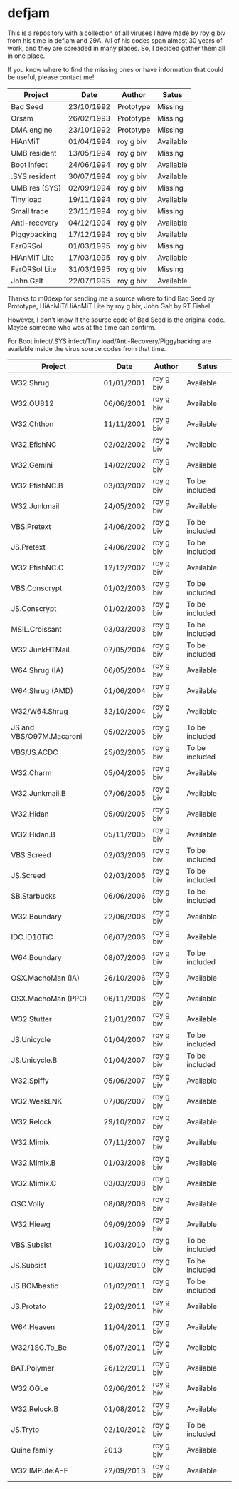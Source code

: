 # defjam

This is a repository with a collection of all viruses I have made by roy g biv from his time in defjam and 29A.  All of his codes span almost 30 years of work, and they are spreaded in many places. So, I decided gather them all in one place.

If you know where to find the missing ones or have information that could be useful, please contact me!


| Project  | Date | Author | Satus |
| ------------- | ------------- | ------------- | ------------- |
| Bad Seed | 23/10/1992  |  Prototype |  Missing |
| Orsam | 26/02/1993  |  Prototype |  Missing |
| DMA engine | 23/10/1992  |  Prototype |  Missing |
| HiAnMiT | 01/04/1994  |  roy g biv |  Available |
| UMB resident | 13/05/1994  |  roy g biv |  Missing |
| Boot infect | 24/06/1994  |  roy g biv |  Available |
| .SYS resident | 30/07/1994  |  roy g biv |  Available |
| UMB res (SYS) | 02/09/1994  |  roy g biv |  Missing |
| Tiny load | 19/11/1994  |  roy g biv |  Available |
| Small trace | 23/11/1994  |  roy g biv |  Missing |
| Anti-recovery | 04/12/1994  |  roy g biv |  Available |
| Piggybacking | 17/12/1994  |  roy g biv |  Available |
| FarQRSol | 01/03/1995  |  roy g biv |  Missing |
| HiAnMiT Lite | 17/03/1995  |  roy g biv |  Available |
| FarQRSol Lite | 31/03/1995  |  roy g biv |  Missing |
| John Galt | 22/07/1995  |  roy g biv |  Available |

Thanks to m0dexp for sending me a source where to find Bad Seed by Prototype, HiAnMiT/HiAnMiT Lite by roy g biv, John Galt by RT Fishel.

However, I don't know if the source code of Bad Seed is the original code.  Maybe someone who was at the time can confirm.

For Boot infect/.SYS infect/Tiny load/Anti-Recovery/Piggybacking are available inside the virus source codes from that time.


| Project  | Date | Author | Satus |
| ------------- | ------------- | ------------- | ------------- |
| W32.Shrug     | 01/01/2001  |  roy g biv |  Available |
| W32.OU812  | 06/06/2001  | roy g biv |  Available |
| W32.Chthon  | 11/11/2001  | roy g biv |  Available |
| W32.EfishNC  | 02/02/2002  | roy g biv |  Available |
| W32.Gemini  | 14/02/2002  | roy g biv |  Available |
| W32.EfishNC.B  | 03/03/2002  | roy g biv |  To be included |
| W32.Junkmail  | 24/05/2002  | roy g biv |  Available |
| VBS.Pretext  | 24/06/2002  | roy g biv |  To be included |
| JS.Pretext  | 24/06/2002  | roy g biv |  To be included |
| W32.EfishNC.C  | 12/12/2002  | roy g biv |  Available |
| VBS.Conscrypt  | 01/02/2003  | roy g biv |  To be included |
| JS.Conscrypt | 01/02/2003  | roy g biv |  To be included |
| MSIL.Croissant | 03/03/2003  | roy g biv |  To be included |
| W32.JunkHTMaiL | 07/05/2004  | roy g biv |  To be included |
| W64.Shrug (IA) | 06/05/2004  | roy g biv |  Available |
| W64.Shrug (AMD) | 01/06/2004  | roy g biv |  Available |
| W32/W64.Shrug | 32/10/2004  | roy g biv |  Available |
| JS and VBS/O97M.Macaroni  | 05/02/2005  | roy g biv |  To be included |
| VBS/JS.ACDC | 25/02/2005  | roy g biv |  To be included |
| W32.Charm | 05/04/2005  | roy g biv |  Available |
| W32.Junkmail.B | 07/06/2005  | roy g biv |  Available |
| W32.Hidan | 05/09/2005  | roy g biv |  Available |
| W32.Hidan.B | 05/11/2005  | roy g biv |  Available |
| VBS.Screed | 02/03/2006  | roy g biv |  To be included |
| JS.Screed | 02/03/2006  | roy g biv |  To be included |
| SB.Starbucks  | 06/06/2006  | roy g biv |  To be included |
| W32.Boundary  | 22/06/2006  | roy g biv |  Available |
| IDC.ID10TiC  | 06/07/2006  | roy g biv |  Available |
| W64.Boundary  | 08/07/2006  | roy g biv |  To be included |
| OSX.MachoMan (IA)  | 26/10/2006  | roy g biv |  Available |
| OSX.MachoMan (PPC)  | 06/11/2006  | roy g biv |  Available |
| W32.Stutter  | 21/01/2007  | roy g biv |  Available |
| JS.Unicycle  | 01/04/2007  | roy g biv |  To be included |
| JS.Unicycle.B  | 01/04/2007  | roy g biv |  To be included |
| W32.Spiffy  | 05/06/2007  | roy g biv |  Available |
| W32.WeakLNK  | 07/06/2007  | roy g biv |  Available |
| W32.Relock  | 29/10/2007  | roy g biv |  Available |
| W32.Mimix  | 07/11/2007  | roy g biv |  Available |
| W32.Mimix.B  | 01/03/2008  | roy g biv |  Available |
| W32.Mimix.C  | 03/03/2008  | roy g biv |  Available |
| OSC.Volly  | 08/08/2008  | roy g biv |  Available |
| W32.Hiewg  | 09/09/2009  | roy g biv |  Available |
| VBS.Subsist  | 10/03/2010  | roy g biv |  To be included |
| JS.Subsist  | 10/03/2010  | roy g biv |  To be included |
| JS.BOMbastic  | 01/02/2011  | roy g biv |  To be included |
| JS.Protato  | 22/02/2011  | roy g biv |  Available |
| W64.Heaven  | 11/04/2011  | roy g biv |  Available |
| W32/1SC.To_Be  | 05/07/2011  | roy g biv |  Available |
| BAT.Polymer  | 26/12/2011  | roy g biv |  Available |
| W32.OGLe  | 02/06/2012  | roy g biv |  Available |
| W32.Relock.B  | 01/08/2012  | roy g biv |  Available |
| JS.Tryto  | 02/10/2012  | roy g biv |  To be included |
| Quine family  | 2013  | roy g biv |  Available |
| W32.IMPute.A-F  | 22/09/2013  | roy g biv |  Available |